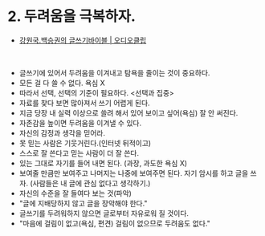 **2. 두려움을 극복하자.**
===

- [강원국.백승권의 글쓰기바이블 | 오디오클립](https://audioclip.naver.com/channels/470)
<br/>

- 글쓰기에 있어서 두려움을 이겨내고 탐욕을 줄이는 것이 중요하다.
- 모든 걸 다 쓸 수 없다. 욕심 X
- 따라서 선택, 선택의 기준이 필요하다. <선택과 집중>
- 자료를 찾다 보면 많아져서 쓰기 어렵게 된다.
- 지금 당장 내 실력 이상으로 쓸려 해서 있어 보이고 싶어(욕심) 잘 안 써진다.
- 자존감을 높이면 두려움을 이겨낼 수 있다.
- 자신의 감정과 생각을 믿어라.
- 못 믿는 사람은 기웃거린다.(인터넷 뒤적이고)
- 스스로 잘 쓴다고 믿는 사람이 더 잘 쓴다.
- 있는 그대로 자기를 들어 내면 된다. (과장, 과도한 욕심 X)
- 보여줄 만큼만 보여주고 나머지는 나중에 보여주면 된다. 자기 암시를 하고 글을 쓰자. (사람들은 내 글에 관심 없다고 생각하기.)
- 자신의 수준을 잘 들여다 보는 것(파악)
- "글에 지배당하지 않고 글을 장악해야 한다."
- 글쓰기를 두려워하지 않으면 글로부터 자유로워 질 것이다.
- "마음에 걸림이 없고(욕심, 편견) 걸림이 없으므로 두려움도 없다."
